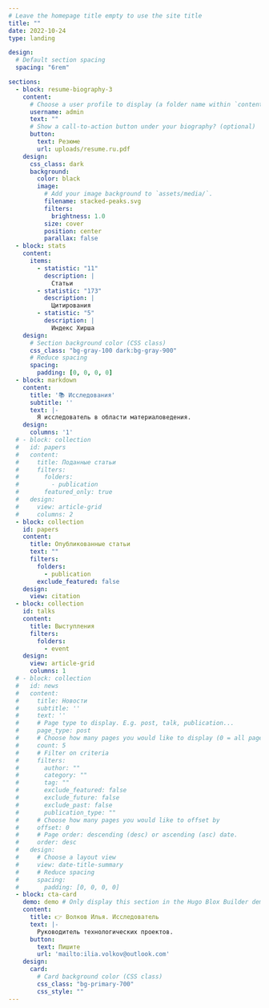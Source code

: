 ```yaml
---
# Leave the homepage title empty to use the site title
title: ""
date: 2022-10-24
type: landing

design:
  # Default section spacing
  spacing: "6rem"

sections:
  - block: resume-biography-3
    content:
      # Choose a user profile to display (a folder name within `content/authors/`)
      username: admin
      text: ""
      # Show a call-to-action button under your biography? (optional)
      button:
        text: Резюме
        url: uploads/resume.ru.pdf
    design:
      css_class: dark
      background:
        color: black
        image:
          # Add your image background to `assets/media/`.
          filename: stacked-peaks.svg
          filters:
            brightness: 1.0
          size: cover
          position: center
          parallax: false
  - block: stats
    content:
      items:
        - statistic: "11"
          description: |
            Статьи
        - statistic: "173"
          description: |
            Цитирования
        - statistic: "5"
          description: |
            Индекс Хирша
    design:
      # Section background color (CSS class)
      css_class: "bg-gray-100 dark:bg-gray-900"
      # Reduce spacing
      spacing:
        padding: [0, 0, 0, 0]
  - block: markdown
    content:
      title: '📚 Исследования'
      subtitle: ''
      text: |-
        Я исследователь в области материаловедения.
    design:
      columns: '1'
  # - block: collection
  #   id: papers
  #   content:
  #     title: Поданные статьи
  #     filters:
  #       folders:
  #         - publication
  #       featured_only: true
  #   design:
  #     view: article-grid
  #     columns: 2
  - block: collection
    id: papers
    content:
      title: Опубликованные статьи
      text: ""
      filters:
        folders:
          - publication
        exclude_featured: false
    design:
      view: citation
  - block: collection
    id: talks
    content:
      title: Выступления
      filters:
        folders:
          - event
    design:
      view: article-grid
      columns: 1
  # - block: collection
  #   id: news
  #   content:
  #     title: Новости
  #     subtitle: ''
  #     text: ''
  #     # Page type to display. E.g. post, talk, publication...
  #     page_type: post
  #     # Choose how many pages you would like to display (0 = all pages)
  #     count: 5
  #     # Filter on criteria
  #     filters:
  #       author: ""
  #       category: ""
  #       tag: ""
  #       exclude_featured: false
  #       exclude_future: false
  #       exclude_past: false
  #       publication_type: ""
  #     # Choose how many pages you would like to offset by
  #     offset: 0
  #     # Page order: descending (desc) or ascending (asc) date.
  #     order: desc
  #   design:
  #     # Choose a layout view
  #     view: date-title-summary
  #     # Reduce spacing
  #     spacing:
  #       padding: [0, 0, 0, 0]
  - block: cta-card
    demo: demo # Only display this section in the Hugo Blox Builder demo site
    content:
      title: 👉 Волков Илья. Исследователь
      text: |-
        Руководитель технологических проектов.
      button:
        text: Пишите
        url: 'mailto:ilia.volkov@outlook.com'
    design:
      card:
        # Card background color (CSS class)
        css_class: "bg-primary-700"
        css_style: ""
---
```

